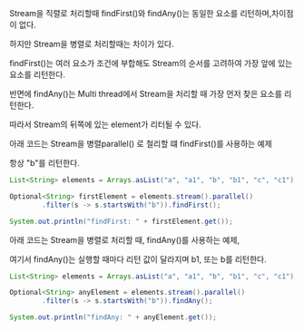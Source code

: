 Stream을 직렬로 처리할때 findFirst()와 findAny()는 동일한 요소를 리턴하며,차이점이 없다.

하지만 Stream을 병렬로 처리할때는 차이가 있다.

findFirst()는 여러 요소가 조건에 부합해도 Stream의 순서를 고려하여 가장 앞에 있는 요소를 리턴한다.

반면에 findAny()는 Multi thread에서 Stream을 처리할 때 가장 먼저 찾은 요소를 리턴한다.

따라서 Stream의 뒤쪽에 있는 element가 리터될 수 있다.

아래 코드는 Stream을 병렬parallel() 로 철리할 떄 findFirst()를 사용하는 예제

항상 "b"를 리턴한다.

```java
List<String> elements = Arrays.asList("a", "a1", "b", "b1", "c", "c1");

Optional<String> firstElement = elements.stream().parallel()
        .filter(s -> s.startsWith("b")).findFirst();

System.out.println("findFirst: " + firstElement.get());
```

아래 코드는 Stream을 병렬로 처리할 때, findAny()를 사용하는 예제,

여기서 findAny()는 실행할 때마다 리턴 값이 달라지며 b1, 또는 b를 리턴한다.

```java
List<String> elements = Arrays.asList("a", "a1", "b", "b1", "c", "c1");

Optional<String> anyElement = elements.stream().parallel()
        .filter(s -> s.startsWith("b")).findAny();

System.out.println("findAny: " + anyElement.get());
```